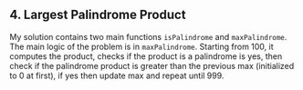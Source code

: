 ## 4. Largest Palindrome Product

My solution contains two main functions ```isPalindrome``` and ```maxPalindrome```.
The main logic of the problem is in ```maxPalindrome```. Starting from 100, it computes the product, checks if the
product is a palindrome is yes, then check if the palindrome product is greater than the previous max (initialized to 0 at first), if yes then 
update max and repeat until 999.
